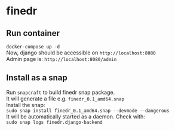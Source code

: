 # finedr

## Run container
`docker-compose up -d`  
Now, django should be accessible on `http://localhost:8080`  
Admin page is: `http://localhost:8080/admin`

## Install as a snap
Run `snapcraft` to build finedr snap package.  
It will generate a file e.g. `finedr_0.1_amd64.snap`  
Install the snap:  
`sudo snap install finedr_0.1_amd64.snap --devmode --dangerous`  
It will be automatically started as a daemon. Check with:  
`sudo snap logs finedr.django-backend`
